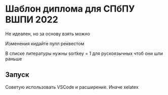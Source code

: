 # Шаблон диплома для СПбПУ ВШПИ 2022

Не идеален, но за основу взять можно

Изменения кидайте пулл реквестом

В списке литературы нужны sortkey = 1 для рускоязычных чтоб они шли раньше 


## Запуск 
Советую использовать VSCode и расширение. Иначе xelatex
